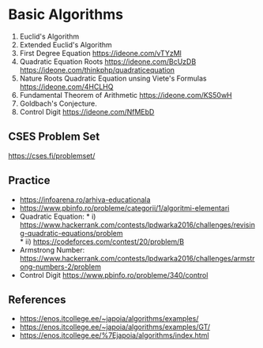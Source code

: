 # Basic Algorithms
1. Euclid's Algorithm
2. Extended Euclid's Algorithm 
3. First Degree Equation https://ideone.com/vTYzMl
4. Quadratic Equation Roots https://ideone.com/BcUzDB https://ideone.com/thinkphp/quadraticequation
5. Nature Roots Quadratic Equation unsing Viete's Formulas https://ideone.com/4HCLHQ
6. Fundamental Theorem of Arithmetic https://ideone.com/KS50wH
7. Goldbach's Conjecture. 
8. Control Digit https://ideone.com/NfMEbD

## CSES Problem Set
https://cses.fi/problemset/

## Practice

* https://infoarena.ro/arhiva-educationala
* https://www.pbinfo.ro/probleme/categorii/1/algoritmi-elementari
* Quadratic Equation:
      * i) https://www.hackerrank.com/contests/lpdwarka2016/challenges/revising-quadratic-equations/problem  
      * ii) https://codeforces.com/contest/20/problem/B
* Armstrong Number: https://www.hackerrank.com/contests/lpdwarka2016/challenges/armstrong-numbers-2/problem
* Control Digit https://www.pbinfo.ro/probleme/340/control

## References

* https://enos.itcollege.ee/~japoia/algorithms/examples/
* https://enos.itcollege.ee/~japoia/algorithms/examples/GT/
* https://enos.itcollege.ee/%7Ejapoia/algorithms/index.html

